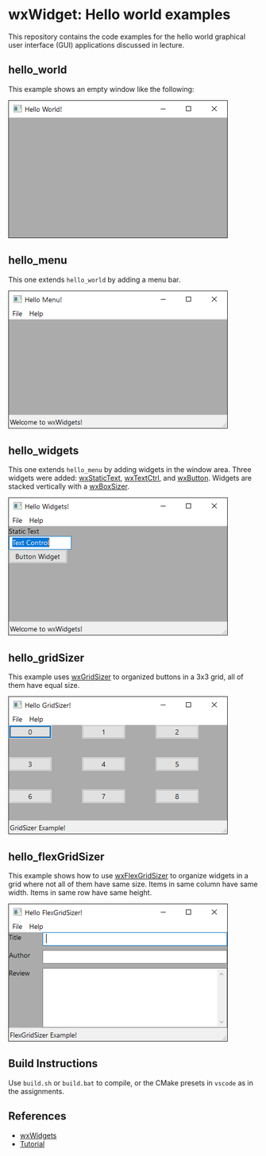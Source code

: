# wxWidget: Hello world examples

This repository contains the code examples for the hello world graphical user
interface (GUI) applications discussed in lecture.

## hello_world

This example shows an empty window like the following:

![hello_world](images/hello_world.png "hello_world")

## hello_menu

This one extends `hello_world` by adding a menu bar.

![hello_menu](images/hello_menu.png "hello_menu")

## hello_widgets

This one extends `hello_menu` by adding widgets in the window area. Three
widgets were added: [wxStaticText](https://docs.wxwidgets.org/trunk/classwx_static_text.html),
[wxTextCtrl](https://docs.wxwidgets.org/trunk/classwx_text_ctrl.html),
and [wxButton](https://docs.wxwidgets.org/trunk/classwx_button.html).
Widgets are stacked vertically with a [wxBoxSizer](https://docs.wxwidgets.org/trunk/classwx_box_sizer.html).

![hello_widgets](images/hello_widgets.png "hello_widgets")

## hello_gridSizer

This example uses [wxGridSizer](https://docs.wxwidgets.org/trunk/classwx_grid_sizer.html)
to organized buttons in a 3x3 grid, all of them have equal size.

![hello_gridSizer](images/hello_gridSizer.png "hello_gridSizer")

## hello_flexGridSizer

This example shows how to use [wxFlexGridSizer](https://docs.wxwidgets.org/trunk/classwx_flex_grid_sizer.html)
to organize widgets in a grid where not all of them have same size. Items in
same column have same width. Items in same row have same height.

![hello_flexGridSizer](images/hello_flexGridSizer.png "hello_flexGridSizer")

## Build Instructions

Use `build.sh` or `build.bat` to compile, or the CMake presets in `vscode` as
in the assignments.

## References

- [wxWidgets](https://www.wxwidgets.org/)
- [Tutorial](https://zetcode.com/gui/wxwidgets/)
